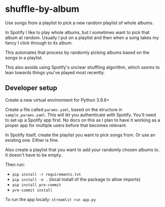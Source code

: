 # shuffle-by-album
Use songs from a playlist to pick a new random playlist of whole albums.

In Spotify I like to play whole albums, but I sometimes want to pick that album at random. Usually I put on a playlist and then when a song takes my fancy I click through to its album.

This automates that process by randomly picking albums based on the songs in a playlist.

This also avoids using Spotify's unclear shuffling algorithm, which *seems* to lean towards things you've played most recently.

## Developer setup

Create a new virtual environment for Python 3.9.6+

Create a file called `params.yaml`, based on the structure in `sample_params.yaml`. This will let you authenticate with Spotify. You'll need to set up a Spotify app first. No docs on this as I plan to have it working as a proper app for multiple users before that becomes relevant.

In Spotify itself, create the playlist you want to pick songs from. Or use an existing one. Either is fine.

Also create a playlist that you want to add your randomly chosen albums to. It doesn't have to be empty.

Then run:

- `pip install -r requirements.txt`
- `pip install -e .` (local install of the package to allow imports)
- `pip install pre-commit`
- `pre-commit install`

To run the app locally: `streamlit run app.py`
